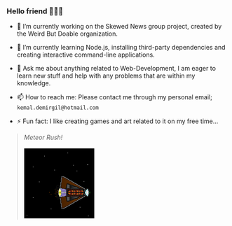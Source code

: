 ### Hello friend 🌈🌠🌟


- 🔭 I’m currently working on the Skewed News group project, created by the Weird But Doable organization.

- 🌱 I’m currently learning Node.js, installing third-party dependencies and creating interactive command-line applications.

- 💬 Ask me about anything related to Web-Development, I am eager to learn new stuff and help with any problems that are within my knowledge.

- 📫 How to reach me: Please contact me through my personal email; `kemal.demirgil@hotmail.com`

- ⚡ Fun fact: I like creating games and art related to it on my free time...


>*Meteor Rush!*\
\
![](/v0id2.gif)


<!--
**kemaldemirgil/kemaldemirgil** is a ✨ _special_ ✨ repository because its `README.md` (this file) appears on your GitHub profile.

Here are some ideas to get you started:

- 🔭 I’m currently working on ...
- 🌱 I’m currently learning ...
- 👯 I’m looking to collaborate on ...
- 🤔 I’m looking for help with ...
- 💬 Ask me about ...
- 📫 How to reach me: ...
- 😄 Pronouns: ...
- ⚡ Fun fact: ...
-->
